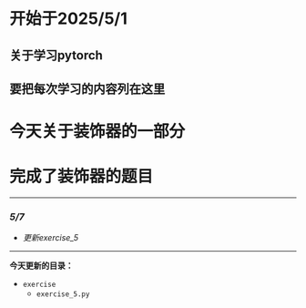 # **开始于2025/5/1**
## 关于学习pytorch
## 要把每次学习的内容列在这里
# 今天关于装饰器的一部分
# 完成了装饰器的题目

---
### ***5/7***
- *更新exercise_5*
---
**今天更新的目录：**
- `exercise`
    - `exercise_5.py`
